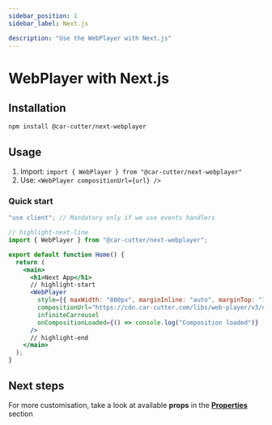 ```yaml
---
sidebar_position: 1
sidebar_label: Next.js

description: "Use the WebPlayer with Next.js"
---
```


# WebPlayer with Next.js

## Installation

```bash npm2yarn
npm install @car-cutter/next-webplayer
```

## Usage

1. Import: `import { WebPlayer } from "@car-cutter/next-webplayer"`
2. Use: `<WebPlayer compositionUrl={url} />`

### Quick start

```jsx title="/app/page.tsx"
"use client"; // Mandatory only if we use events handlers

// highlight-next-line
import { WebPlayer } from "@car-cutter/next-webplayer";

export default function Home() {
  return (
    <main>
      <h1>Next App</h1>
      // highlight-start
      <WebPlayer
        style={{ maxWidth: "800px", marginInline: "auto", marginTop: "16px" }}
        compositionUrl="https://cdn.car-cutter.com/libs/web-player/v3/demos/composition.json"
        infiniteCarrousel
        onCompositionLoaded={() => console.log("Composition loaded")}
      />
      // highlight-end
    </main>
  );
}
```

## Next steps

For more customisation, take a look at available **props** in the **[Properties](../properties.mdx)** section

